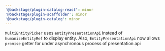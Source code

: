 ```yaml
---
'@backstage/plugin-catalog-react': minor
'@backstage/plugin-scaffolder': minor
'@backstage/plugin-catalog': minor
---
```


`MultiEntityPicker` uses `entityPresentationApi` instead of `humanizeEntityRef` to display entity. Also, `EntityPresentationApi` now allows `promise` getter for under asynchronous process of presentation api

